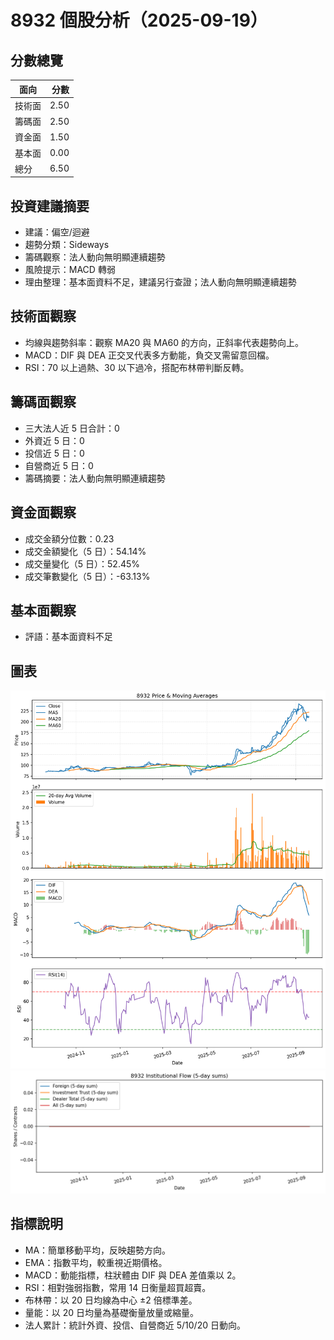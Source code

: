 # 8932 個股分析（2025-09-19）

## 分數總覽
| 面向 | 分數 |
| --- | ---: |
| 技術面 | 2.50 |
| 籌碼面 | 2.50 |
| 資金面 | 1.50 |
| 基本面 | 0.00 |
| 總分 | 6.50 |

## 投資建議摘要
- 建議：偏空/迴避
- 趨勢分類：Sideways
- 籌碼觀察：法人動向無明顯連續趨勢
- 風險提示：MACD 轉弱
- 理由整理：基本面資料不足，建議另行查證；法人動向無明顯連續趨勢

## 技術面觀察
- 均線與趨勢斜率：觀察 MA20 與 MA60 的方向，正斜率代表趨勢向上。
- MACD：DIF 與 DEA 正交叉代表多方動能，負交叉需留意回檔。
- RSI：70 以上過熱、30 以下過冷，搭配布林帶判斷反轉。

## 籌碼面觀察
- 三大法人近 5 日合計：0
- 外資近 5 日：0
- 投信近 5 日：0
- 自營商近 5 日：0
- 籌碼摘要：法人動向無明顯連續趨勢

## 資金面觀察
- 成交金額分位數：0.23
- 成交金額變化（5 日）：54.14%
- 成交量變化（5 日）：52.45%
- 成交筆數變化（5 日）：-63.13%

## 基本面觀察
- 評語：基本面資料不足

## 圖表
![圖表](../charts/8932_20250919_price.png)
![圖表](../charts/8932_20250919_chip.png)

## 指標說明
- MA：簡單移動平均，反映趨勢方向。
- EMA：指數平均，較重視近期價格。
- MACD：動能指標，柱狀體由 DIF 與 DEA 差值乘以 2。
- RSI：相對強弱指數，常用 14 日衡量超買超賣。
- 布林帶：以 20 日均線為中心 ±2 倍標準差。
- 量能：以 20 日均量為基礎衡量放量或縮量。
- 法人累計：統計外資、投信、自營商近 5/10/20 日動向。
